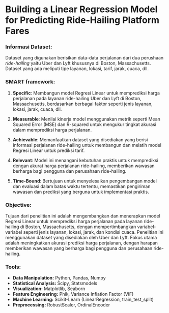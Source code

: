 # **Building a Linear Regression Model for Predicting Ride-Hailing Platform Fares**

### **Informasi Dataset:**

Dataset yang digunakan berisikan data-data perjalanan dari dua perushaan *ride-hailing* yaitu Uber dan Lyft khususnya di Boston, Massachusetts. Dataset yang ada meliputi tipe layanan, lokasi, tarif, jarak, cuaca, dll.

### **SMART framework:**

1. **Specific**: Membangun model Regresi Linear untuk memprediksi harga perjalanan pada layanan ride-hailing Uber dan Lyft di Boston, Massachusetts, berdasarkan berbagai faktor seperti jenis layanan, lokasi, jarak, cuaca, dll.

2. **Measurable**: Menilai kinerja model menggunakan metrik seperti Mean Squared Error (MSE) dan R-squared untuk mengukur tingkat akurasi dalam memprediksi harga perjalanan.

3. **Achievable**: Memanfaatkan dataset yang disediakan yang berisi informasi perjalanan ride-hailing untuk membangun dan melatih model Regresi Linear untuk prediksi tarif.

4. **Relevant**: Model ini menangani kebutuhan praktis untuk memprediksi dengan akurat harga perjalanan ride-hailing, memberikan wawasan berharga bagi pengguna dan perusahaan ride-hailing.

5. **Time-Bound**: Bertujuan untuk menyelesaikan pengembangan model dan evaluasi dalam batas waktu tertentu, memastikan pengiriman wawasan dan prediksi yang berguna untuk implementasi praktis.

### **Objective:**

Tujuan dari penelitian ini adalah mengembangkan dan menerapkan model Regresi Linear untuk memprediksi harga perjalanan pada layanan ride-hailing di Boston, Massachusetts, dengan mempertimbangkan variabel-variabel seperti jenis layanan, lokasi, jarak, dan kondisi cuaca. Penelitian ini menggunakan dataset yang disediakan oleh Uber dan Lyft. Fokus utama adalah meningkatkan akurasi prediksi harga perjalanan, dengan harapan memberikan wawasan yang berharga bagi pengguna dan perusahaan ride-hailing.

### **Tools:**
- **Data Manipulation:** Python, Pandas, Numpy
- **Statistical Analysis:** Scipy, Statsmodels
- **Visualization:** Matplotlib, Seaborn
- **Feature Engineering:** Phik, Variance Inflation Factor (VIF)
- **Machine Learning:** Scikit-Learn (LinearRegression, train_test_split)
- **Preprocessing:** RobustScaler, OrdinalEncoder

